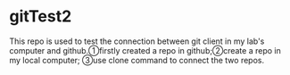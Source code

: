 # gitTest2
This repo is used to test the connection between git client in my lab's computer and github.①firstly created a repo in github;②create a repo in my local computer; ③use clone command to connect the two repos.
